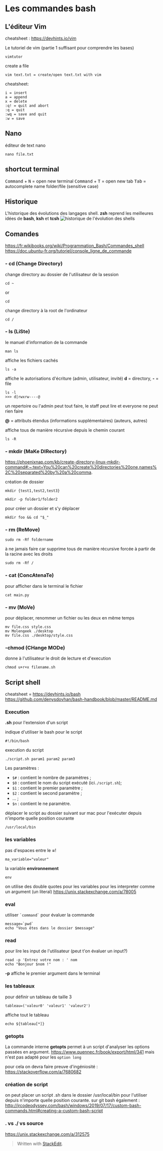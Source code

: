 ﻿# Les commandes bash
## L'éditeur Vim
cheatsheet : https://devhints.io/vim

Le tutoriel de vim (partie 1 suffisant pour comprendre les bases)
```shell
vimtutor
```
create a file
```shell
vim text.txt = create/open text.txt with vim
```
cheatsheet:
```shell
i = insert
a = append
x = delete
:q! = quit and abort
:q = quit
:wq = save and quit
:w = save
```
## Nano
éditeur de text nano 
```shell
nano file.txt
```
## shortcut terminal
<kbd>Command</kbd> + <kbd>N</kbd> = open new terminal
<kbd>Command</kbd> + <kbd>T</kbd> = open new tab
<kbd>Tab</kbd> = autocomplete name folder/file (sensitive case)

## Historique
L'historique des évolutions des langages shell. **zsh** reprend les meilleures idées de **bash**, **ksh** et **tcsh** 
![historique de l'évolution des shells](https://user.oc-static.com/files/160001_161000/160272.png)

## Comandes
https://fr.wikibooks.org/wiki/Programmation_Bash/Commandes_shell
https://doc.ubuntu-fr.org/tutoriel/console_ligne_de_commande
### - cd (Change Directory)
change directory au dossier de l'utilisateur de la session
```
cd ~
```
or
```
cd
```
change directory à la root de l'ordinateur
```
cd /
```
### - ls (LiSte)
le manuel d'information de la commande
```
man ls
```
affiche les fichiers cachés
```
ls -a
```
affiche le autorisations d'écriture (admin, utilisateur, invité)
**d** = directory, **-** = file

```
ls -l
>>> d|rwxrw----@
```
un repertoire ou l'admin peut tout faire, le staff peut lire et everyone ne peut rien faire

**@** = attributs étendus (informations supplémentaires) (auteurs, autres)

affiche tous de manière récursive depuis le chemin courant
```
ls -R
```
### - mkdir (MaKe DIRectory)
https://phoenixnap.com/kb/create-directory-linux-mkdir-command#:~:text=You%20can%20create%20directories%20one,names%2C%20separated%20by%20a%20comma.

création de dossier
```shell
mkdir {test1,test2,test3}
```

```shell
mkdir -p folder1/folder2
```

pour créer un dossier et s'y déplacer
```
mkdir foo && cd "$_"
```

### - rm (ReMove)
```shell
sudo rm -Rf foldername
```

à ne jamais faire car supprime tous de manière récursive forcée à partir de la racine avec les droits
```shell
sudo rm -Rf /
```
### - cat (ConcAtenaTe)
pour afficher dans le terminal le fichier
```shell
cat main.py
```

### - mv (MoVe)
pour déplacer, renommer un fichier ou les deux en même temps
```
mv file.css style.css
mv Molengeek ./desktop
mv file.css ./desktop/style.css
```
### -chmod (CHange MODe)
donne à l'utilisateur le droit de lecture et d'execution
```
chmod u+r+x filename.sh
```

## Script shell
cheatsheet = https://devhints.io/bash
https://github.com/denysdovhan/bash-handbook/blob/master/README.md
### Execution
**.sh** pour l'extension d'un script

indique d'utiliser le bash pour le script
```shell
#!/bin/bash
```

execution du script
```
./script.sh param1 param2 param3
```
Les paramètres :
-   `$#` : contient le nombre de paramètres ;
-   `$0` : contient le nom du script exécuté (ici`./script.sh`);  
-   `$1` : contient le premier paramètre ;
-   `$2` : contient le second paramètre ;
-   … ;
-   `$n` : contient le ne paramètre.

déplacer le script au dossier suivant sur mac pour l'exécuter depuis n'importe quelle position courante
```
/usr/local/bin
```
### les variables
pas d'espaces entre le **=**!
```shell
ma_variable="valeur"
```
la variable **environnement** 
```shell
env
```

on utilise des double quotes pour les variables pour les interpreter comme un argument (un literal)
https://unix.stackexchange.com/a/78005

### eval
utiliser `` `command` `` pour évaluer la commande

```
message=`pwd`
echo "Vous êtes dans le dossier $message"
```
### read
pour lire les input de l'utilisateur
(peut t'on évaluer un input?)
```
read -p 'Entrez votre nom : ' nom
echo "Bonjour $nom !"
```
**-p** affiche le premier argument dans le terminal

### les tableaux
pour définir un tableau de taille 3
```shell
tableau=('valeur0' 'valeur1' 'valeur2')
```
affiche tout le tableau
```shell
echo ${tableau[*]}
```

### getopts
La commande interne **getopts** permet à un script d'analyser les options passées en argument.
https://www.quennec.fr/book/export/html/341
mais n'est pas adapté pour les `option long`

pour cela on devra faire preuve d'ingéniosité :
https://stackoverflow.com/a/7680682

### création de script
on peut placer un script .sh dans le dossier /usr/local/bin pour l'utiliser depuis n'importe quelle position courante. sur git bash également : http://jrcodeodyssey.com/bash/windows/2019/07/17/custom-bash-commands.html#creating-a-custom-bash-script

### . vs ./ vs source
https://unix.stackexchange.com/a/312575

> Written with [StackEdit](https://stackedit.io/).
